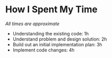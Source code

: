 # How I Spent My Time

*All times are approximate*

- Understanding the existing code: 1h
- Understand problem and design solution: 2h
- Build out an initial implementation plan: 3h
- Implement code changes: 4h
